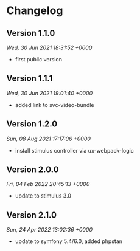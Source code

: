 # Changelog



## Version 1.1.0
*Wed, 30 Jun 2021 18:31:52 +0000*
- first public version


## Version 1.1.1
*Wed, 30 Jun 2021 19:01:40 +0000*
- added link to svc-video-bundle


## Version 1.2.0
*Sun, 08 Aug 2021 17:17:06 +0000*
- install stimulus controller via ux-webpack-logic


## Version 2.0.0
*Fri, 04 Feb 2022 20:45:13 +0000*
- update to stimulus 3.0


## Version 2.1.0
*Sun, 24 Apr 2022 13:02:36 +0000*
- update to symfony 5.4/6.0, added phpstan
